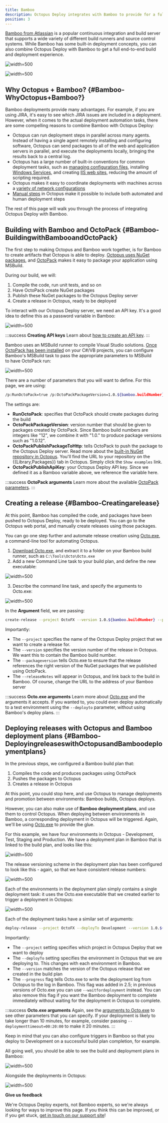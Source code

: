 ```yaml
---
title: Bamboo
description: Octopus Deploy integrates with Bamboo to provide for a full automated build and deployment pipeline.
position: 3
---
```


[Bamboo from Atlassian](https://www.atlassian.com/software/bamboo) is a popular continuous integration and build server that supports a wide variety of different build runners and source control systems. While Bamboo has some built-in deployment concepts, you can also combine Octopus Deploy with Bamboo to get a full end-to-end build and deployment experience.

![](/docs/images/3048164/3278152.png "width=500")

![](/docs/images/3048164/3278150.png "width=500")

## Why Octopus + Bamboo? {#Bamboo-WhyOctopus+Bamboo?}

Bamboo deployments provide many advantages. For example, if you are using JIRA, it's easy to see which JIRA issues are included in a deployment. However, when it comes to the actual deployment automation tasks, there are some compelling reasons to combine Bamboo with Octopus Deploy:

- Octopus can run deployment steps in parallel across many agents. Instead of having a single agent remotely installing and configuring software, Octopus can send packages to all of the web and application servers in parallel, and execute the deployments locally, bringing the results back to a central log.
- Octopus has a large number of built-in conventions for common deployment tasks, such as [managing configuration files](/docs/deploying-applications/configuration-files/index.md), installing [Windows Services](/docs/deploying-applications/windows-services.md), and creating [IIS web sites](/docs/deploying-applications/iis-websites-and-application-pools.md), reducing the amount of scripting required.
- Octopus makes it easy to coordinate deployments with machines across a [variety of network configurations](/docs/installation/installing-tentacles/index.md)
- [Manual steps](/docs/deploying-applications/manual-intervention-and-approvals.md) in Octopus make it possible to include both automated and human deployment steps

The rest of this page will walk you through the process of integrating Octopus Deploy with Bamboo.

## Building with Bamboo and OctoPack {#Bamboo-BuildingwithBambooandOctoPack}

The first step to making Octopus and Bamboo work together, is for Bamboo to create artifacts that Octopus is able to deploy. [Octopus uses NuGet packages](/docs/packaging-applications/index.md), and [OctoPack](/docs/packaging-applications/nuget-packages/using-octopack/index.md) makes it easy to package your application using MSBuild.

During our build, we will:

1. Compile the code, run unit tests, and so on
2. Have OctoPack create NuGet packages
3. Publish these NuGet packages to the Octopus Deploy server
4. Create a release in Octopus, ready to be deployed

To interact with our Octopus Deploy server, we need an API key. It's a good idea to define this as a password variable in Bamboo:

![](/docs/images/3048164/3278160.png "width=500")

:::success
**Creating API keys**
Learn about [how to create an API key](/docs/how-to/how-to-create-an-api-key.md).
:::

Bamboo uses an MSBuild runner to compile Visual Studio solutions. [Once OctoPack has been installed](/docs/packaging-applications/nuget-packages/using-octopack/index.md) on your C#/VB projects, you can configure Bamboo's MSBuild task to pass the appropriate parameters to MSBuild to have OctoPack run:

![](/docs/images/3048164/3278161.png "width=500")

There are a number of parameters that you will want to define. For this page, we are using:

```bash
/p:RunOctoPack=true /p:OctoPackPackageVersion=1.0.${bamboo.buildNumber} /p:OctoPackPublishPackageToHttp=http://localhost/nuget/packages /p:OctoPackPublishApiKey=${bamboo.OctopusApiKey_Password}
```

The settings are:

- **RunOctoPack**: specifies that OctoPack should create packages during the build
- **OctoPackPackageVersion**: version number that should be given to packages created by OctoPack. Since Bamboo build numbers are integers like "12", we combine it with "1.0." to produce package versions such as "1.0.12".
- **OctoPackPublishPackageToHttp**: tells OctoPack to push the package to the Octopus Deploy server. Read more about the [built-in NuGet repository in Octopus](/docs/packaging-applications/package-repositories/index.md). You'll find the URL to your repository on the {{Library,Packages}} tab in Octopus.  Simply click the `Show examples` link.
- **OctoPackPublishApiKey**: your Octopus Deploy API key. Since we defined it as a Bamboo variable above, we reference the variable here.

:::success
**OctoPack arguments**
Learn more about the available [OctoPack parameters](/docs/packaging-applications/nuget-packages/using-octopack/index.md).
:::

## Creating a release {#Bamboo-Creatingarelease}

At this point, Bamboo has compiled the code, and packages have been pushed to Octopus Deploy, ready to be deployed. You can go to the Octopus web portal, and manually create releases using those packages.

You can go one step further and automate release creation using [Octo.exe](/docs/api-and-integration/octo.exe-command-line/index.md), a command-line tool for automating Octopus.

1. [Download Octo.exe](https://octopus.com/downloads), and extract it to a folder on your Bamboo build runner, such as `C:\Tools\Octo\Octo.exe`
2. Add a new Command Line task to your build plan, and define the new executable:

![](/docs/images/3048164/3278159.png "width=500")

3. Describe the command line task, and specify the arguments to Octo.exe:

![](/docs/images/3048164/3278158.png "width=500")

In the **Argument** field, we are passing:

```bash
create-release --project OctoFX --version 1.0.${bamboo.buildNumber} --packageversion 1.0.${bamboo.buildNumber} --server http://localhost/ --apiKey ${bamboo.OctopusApiKey_Password} --releaseNotes "Bamboo build [${bamboo.buildNumber}](http://bambooserver:8085/browse/${bamboo.buildKey})"
```

Importantly:

- The `--project` specifies the name of the Octopus Deploy project that we want to create a release for.
- The `--version` specifies the version number of the release in Octopus. We want this to contain the Bamboo build number.
- The `--packageversion` tells Octo.exe to ensure that the release references the right version of the NuGet packages that we published using OctoPack.
- The `--releaseNotes` will appear in Octopus, and link back to the build in Bamboo. Of course, change the URL to the address of your Bamboo server

:::success
**Octo.exe arguments**
Learn more about [Octo.exe](/docs/api-and-integration/octo.exe-command-line/index.md) and the arguments it accepts. If you wanted to, you could even deploy automatically to a test environment using the `--deployto` parameter, without using Bamboo's deploy plans.
:::

## Deploying releases with Octopus and Bamboo deployment plans {#Bamboo-DeployingreleaseswithOctopusandBamboodeploymentplans}

In the previous steps, we configured a Bamboo build plan that:

1. Compiles the code and produces packages using OctoPack
2. Pushes the packages to Octopus
3. Creates a release in Octopus

At this point, you could stop here, and use Octopus to manage deployments and promotion between environments: Bamboo builds, Octopus deploys.

However, you can also make use of **Bamboo deployment plans**, and use them to control Octopus. When deploying between environments in Bamboo, a corresponding deployment in Octopus will be triggered. Again, we'll be using [Octo.exe](/docs/api-and-integration/octo.exe-command-line/index.md) to provide the glue.

For this example, we have four environments in Octopus - Development, Test, Staging and Production. We have a deployment plan in Bamboo that is linked to the build plan, and looks like this:

![](/docs/images/3048164/3278157.png "width=500")

The release versioning scheme in the deployment plan has been configured to look like this - again, so that we have consistent release numbers:

![](/docs/images/3048164/3278154.png "width=500")

Each of the environments in the deployment plan simply contains a single deployment task: it uses the Octo.exe executable that we created earlier to trigger a deployment in Octopus:

![](/docs/images/3048164/3278153.png "width=500")

Each of the deployment tasks have a similar set of arguments:

```bash
deploy-release --project OctoFX --deployTo Development --version 1.0.${bamboo.buildNumber} --server=http://localhost/ --apikey=${bamboo.OctopusApiKey_Password} --progress
```

Importantly:

- The `--project` setting specifies which project in Octopus Deploy that we want to deploy
- The `--deployTo` setting specifies the environment in Octopus that we are deploying to. This changes with each environment in Bamboo.
- The `--version` matches the version of the Octopus release that we created in the build plan
- The `--progress` flag tells Octo.exe to write the deployment log from Octopus to the log in Bamboo. This flag was added in 2.5; in previous versions of Octo.exe you can use `--waitfordeployment` instead. You can also remove this flag if you want the Bamboo deployment to complete immediately without waiting for the deployment in Octopus to complete.

:::success
**Octo.exe arguments**
Again, see the [arguments to Octo.exe](/docs/api-and-integration/octo.exe-command-line/index.md) to see other parameters that you can specify. If your deployment is likely to take longer than 10 minutes, for example, consider passing `--deploymenttimeout=00:20:00` to make it 20 minutes.
:::

Keep in mind that you can also configure triggers in Bamboo so that you deploy to Development on a successful build plan completion, for example.

All going well, you should be able to see the build and deployment plans in Bamboo:

![](/docs/images/3048164/3278152.png "width=500")

Alongside the deployments in Octopus:

![](/docs/images/3048164/3278150.png "width=500")

**Give us feedback**

We're Octopus Deploy experts, not Bamboo experts, so we're always looking for ways to improve this page. If you think this can be improved, or if you get stuck, [get in touch on our support site](https://octopus.com/support)!
